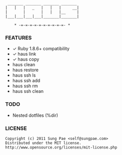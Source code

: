 
     _______ _______ _______ _______
    |   |   |   _   |   |   |     __|
    |       |       |   |   |__     |
    |___|___|___|___|_______|_______|

        * -=-=-=-=-=-=-=-=-=-=- *


### FEATURES

- ✓ Ruby 1.8.6+ compatibility
- ✓ haus link
- ✓ haus copy
- haus clean
- haus restore
- haus ssh ls
- haus ssh add
- haus ssh rm
- haus ssh clean


### TODO

- Nested dotfiles (%dir)


### LICENSE

    Copyright (c) 2011 Sung Pae <self@sungpae.com>
    Distributed under the MIT license.
    http://www.opensource.org/licenses/mit-license.php
